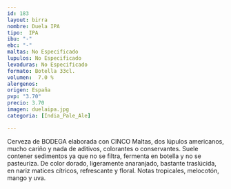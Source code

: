 ```yaml
---
id: 183
layout: birra
nombre: Duela IPA
tipo:  IPA
ibu: "-"
ebc: "-"
maltas: No Especificado
lupulos: No Especificado
levaduras: No Especificado
formato: Botella 33cl.
volumen:  7.0 %
alergenos: 
origen: España
pvp: "3.70"
precio: 3.70
imagen: duelaipa.jpg
categoria: [India_Pale_Ale]

---
```

Cerveza de BODEGA elaborada con CINCO Maltas, dos lúpulos americanos, mucho cariño y nada de aditivos, colorantes o conservantes. Suele contener sedimentos ya que no se filtra, fermenta en botella y no se pasteuriza.
De color dorado, ligeramente anaranjado, bastante traslúcida, en nariz matices cítricos, refrescante y floral. Notas tropicales, melocotón, mango y uva.